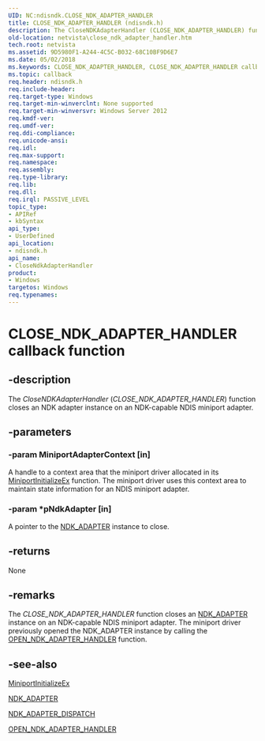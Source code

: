 ```yaml
---
UID: NC:ndisndk.CLOSE_NDK_ADAPTER_HANDLER
title: CLOSE_NDK_ADAPTER_HANDLER (ndisndk.h)
description: The CloseNDKAdapterHandler (CLOSE_NDK_ADAPTER_HANDLER) function closes an NDK adapter instance on an NDK-capable NDIS miniport adapter.
old-location: netvista\close_ndk_adapter_handler.htm
tech.root: netvista
ms.assetid: 9D5980F1-A244-4C5C-B032-68C10BF9D6E7
ms.date: 05/02/2018
ms.keywords: CLOSE_NDK_ADAPTER_HANDLER, CLOSE_NDK_ADAPTER_HANDLER callback, CloseNdkAdapterHandler, CloseNdkAdapterHandler callback function [Network Drivers Starting with Windows Vista], ndisndk/CloseNdkAdapterHandler, netvista.close_ndk_adapter_handler
ms.topic: callback
req.header: ndisndk.h
req.include-header: 
req.target-type: Windows
req.target-min-winverclnt: None supported
req.target-min-winversvr: Windows Server 2012
req.kmdf-ver: 
req.umdf-ver: 
req.ddi-compliance: 
req.unicode-ansi: 
req.idl: 
req.max-support: 
req.namespace: 
req.assembly: 
req.type-library: 
req.lib: 
req.dll: 
req.irql: PASSIVE_LEVEL
topic_type:
- APIRef
- kbSyntax
api_type:
- UserDefined
api_location:
- ndisndk.h
api_name:
- CloseNdkAdapterHandler
product:
- Windows
targetos: Windows
req.typenames: 
---
```


# CLOSE_NDK_ADAPTER_HANDLER callback function


## -description


The <i>CloseNDKAdapterHandler</i> (<i>CLOSE_NDK_ADAPTER_HANDLER</i>) function closes an NDK adapter instance on an NDK-capable NDIS miniport adapter.


## -parameters




### -param MiniportAdapterContext [in]

A handle to a context area that the miniport driver allocated in its <a href="https://msdn.microsoft.com/b146fa81-005b-4a6c-962d-4cb023ea790e">MiniportInitializeEx</a> function. The miniport driver uses this context area to maintain state information for an NDIS  miniport adapter.


### -param *pNdkAdapter [in]

A pointer to the <a href="https://msdn.microsoft.com/library/windows/hardware/hh439848">NDK_ADAPTER</a> instance to close.


## -returns



None




## -remarks



The <i>CLOSE_NDK_ADAPTER_HANDLER</i> function closes an <a href="https://msdn.microsoft.com/library/windows/hardware/hh439848">NDK_ADAPTER</a> instance on an NDK-capable NDIS miniport adapter.
 The miniport driver previously opened the  NDK_ADAPTER instance by calling the <a href="https://msdn.microsoft.com/library/windows/hardware/hh440105">OPEN_NDK_ADAPTER_HANDLER</a> function.




## -see-also




<a href="https://msdn.microsoft.com/b146fa81-005b-4a6c-962d-4cb023ea790e">MiniportInitializeEx</a>



<a href="https://msdn.microsoft.com/library/windows/hardware/hh439848">NDK_ADAPTER</a>



<a href="https://msdn.microsoft.com/library/windows/hardware/hh439850">NDK_ADAPTER_DISPATCH</a>



<a href="https://msdn.microsoft.com/library/windows/hardware/hh440105">OPEN_NDK_ADAPTER_HANDLER</a>
 

 

